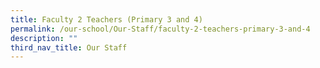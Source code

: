 ```yaml
---
title: Faculty 2 Teachers (Primary 3 and 4)
permalink: /our-school/Our-Staff/faculty-2-teachers-primary-3-and-4
description: ""
third_nav_title: Our Staff
---
```

